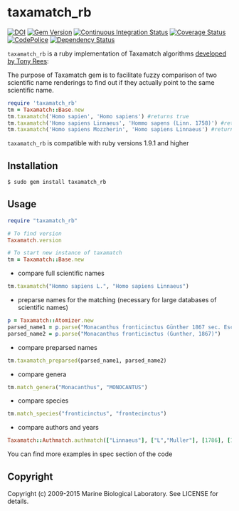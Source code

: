 taxamatch_rb
============

[![DOI](https://zenodo.org/badge/19435/GlobalNamesArchitecture/taxamatch_rb.svg)](https://zenodo.org/badge/latestdoi/19435/GlobalNamesArchitecture/taxamatch_rb)
[![Gem Version][1]][2]
[![Continuous Integration Status][3]][4]
[![Coverage Status][5]][6]
[![CodePolice][7]][8]
[![Dependency Status][8]][9]

`taxamatch_rb` is a ruby implementation of Taxamatch algorithms
[developed by Tony Rees][10]:

The purpose of Taxamatch gem is to facilitate fuzzy comparison of
two scientific name renderings to find out if they actually point to
the same scientific name.

```ruby
require 'taxamatch_rb'
tm = Taxamatch::Base.new
tm.taxamatch('Homo sapien', 'Homo sapiens') #returns true
tm.taxamatch('Homo sapiens Linnaeus', 'Hommo sapens (Linn. 1758)') #returns true
tm.taxamatch('Homo sapiens Mozzherin', 'Homo sapiens Linnaeus') #returns false
```

`taxamatch_rb` is compatible with ruby versions 1.9.1 and higher

Installation
------------

```bash
$ sudo gem install taxamatch_rb
```

Usage
-----

```ruby
require "taxamatch_rb"

# To find version
Taxamatch.version

# To start new instance of taxamatch
tm = Taxamatch::Base.new
```

* compare full scientific names

```ruby
tm.taxamatch("Hommo sapiens L.", "Homo sapiens Linnaeus")
```

* preparse names for the matching (necessary for large databases of scientific names)

```ruby
p = Taxamatch::Atomizer.new
parsed_name1 = p.parse("Monacanthus fronticinctus Günther 1867 sec. Eschmeyer 2004")
parsed_name2 = p.parse("Monacanthus fronticinctus (Gunther, 1867)")
```

* compare preparsed names

```ruby
tm.taxamatch_preparsed(parsed_name1, parsed_name2)
```

* compare genera

```ruby
tm.match_genera("Monacanthus", "MONOCANTUS")
```

* compare species

```ruby
tm.match_species("fronticinctus", "frontecinctus")
```

* compare authors and years

```ruby
Taxamatch::Authmatch.authmatch(["Linnaeus"], ["L","Muller"], [1786], [1787])
```

You can find more examples in spec section of the code

Copyright
---------

Copyright (c) 2009-2015 Marine Biological Laboratory. See LICENSE for details.

[1]: https://badge.fury.io/rb/taxamatch_rb.png
[2]: http://badge.fury.io/rb/taxamatch_rb
[3]: https://secure.travis-ci.org/GlobalNamesArchitecture/taxamatch_rb.png
[4]: http://travis-ci.org/GlobalNamesArchitecture/taxamatch_rb
[5]: https://coveralls.io/repos/GlobalNamesArchitecture/taxamatch_rb/badge.png
[6]: https://coveralls.io/r/GlobalNamesArchitecture/taxamatch_rb
[7]: https://codeclimate.com/github/GlobalNamesArchitecture/taxamatch_rb.png
[8]: https://codeclimate.com/github/GlobalNamesArchitecture/taxamatch_rb
[8]: https://gemnasium.com/GlobalNamesArchitecture/taxamatch_rb.png
[9]: https://gemnasium.com/GlobalNamesArchitecture/taxamatch_rb
[10]: http://www.cmar.csiro.au/datacentre/taxamatch.htm
